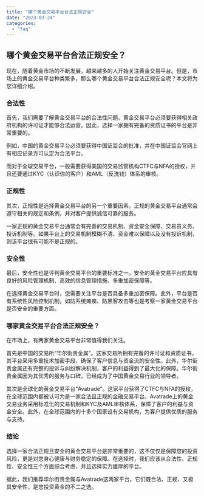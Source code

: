 ```yaml
---
title: "哪个黄金交易平台合法正规安全"
date: "2023-03-24"
categories: 
  - "faq"
---
```


## 哪个黄金交易平台合法正规安全？

现在，随着黄金市场的不断发展，越来越多的人开始关注黄金交易平台。但是，市场上的黄金交易平台种类繁多，那么哪个黄金交易平台合法正规安全呢？本文将为您详细介绍。

### 合法性

首先，我们需要了解黄金交易平台的合法性问题。黄金交易平台必须要获得相关政府机构的许可证才能够合法运营。因此，选择一家拥有完备的资质证书的平台是非常重要的。

例如，中国的黄金交易平台必须要获得中国证监会的批准，并在中国证监会官网上有相应记录方可认定为合法平台。

而对于全球交易平台，一般需要获得美国的交易监管机构CTFC与NFA的授权，并且还要通过KYC（认识你的客户）和AML（反洗钱）体系的审核。

### 正规性

其次，正规性是选择黄金交易平台的另一个重要因素。正规的黄金交易平台通常会遵守相关的规定和条例，并对客户提供诚信可靠的服务。

一家正规的黄金交易平台通常会有完善的交易机制、资金安全保障、交易员义务、投诉机制等。如果平台上的交易机制模糊不清、资金难以保障以及没有投诉机制，则该平台很有可能不是正规的。

### 安全性

最后，安全性也是评判黄金交易平台的重要标准之一。安全的黄金交易平台应具有良好的风险管理机制、高效的信息管理措施、多重加密保障等。

在选择黄金交易平台时，您需要关注平台是否具备多重加密保障。此外，平台是否有系统性风险控制机制，如防系统瘫痪、防黑客攻击等也是考察一家黄金交易平台是否安全的重要方面。

### 哪家黄金交易平台合法正规安全？

在市场上，有两家黄金交易平台非常值得我们关注。

首先是中国的交易所“华尔街贵金属”。这家交易所拥有完备的许可证和资质证书，其平台采用多重技术加密手段，确保了客户信息与资金流的安全性。此外，华尔街贵金属还有完整的投诉与纠纷解决机制，客户的利益得到了最大化的保障。华尔街贵金属因为其优秀的服务与口碑，已经成为了中国黄金交易行业的领导者。

其次是全球化的黄金交易平台“Avatrade”。这家平台获得了CTFC与NFA的授权，在全球范围内都被认可为是一家合法且正规的金融交易平台。Avatrade上的黄金交易业务采用标准化的交易机制和KYC及AML审核体系，保障了客户的利益与资金安全。此外，在全球范围内的十多个国家设有交易机构，为客户提供优质的服务与支持。

### 结论

选择一家合法正规且安全的黄金交易平台是非常重要的，这不仅仅是保障您的投资风险，更是对您身心健康与财务稳定的保障。在选择时，我们应该从合法性、正规性、安全性三个方面综合考虑，并且选择实力雄厚的平台。

据此，我们推荐华尔街贵金属与Avatrade这两家平台，它们既合法、正规、又极具安全性，是您投资黄金的不二之选。
